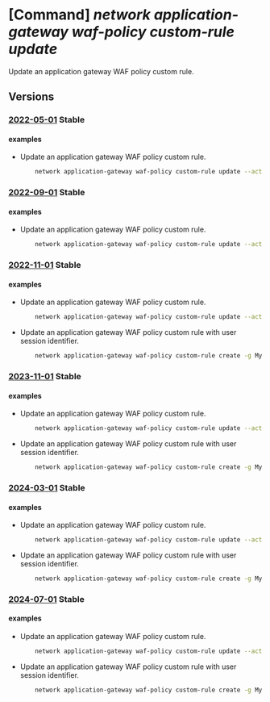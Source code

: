 # [Command] _network application-gateway waf-policy custom-rule update_

Update an application gateway WAF policy custom rule.

## Versions

### [2022-05-01](/Resources/mgmt-plane/L3N1YnNjcmlwdGlvbnMve30vcmVzb3VyY2Vncm91cHMve30vcHJvdmlkZXJzL21pY3Jvc29mdC5uZXR3b3JrL2FwcGxpY2F0aW9uZ2F0ZXdheXdlYmFwcGxpY2F0aW9uZmlyZXdhbGxwb2xpY2llcy97fQ==/2022-05-01.xml) **Stable**

<!-- mgmt-plane /subscriptions/{}/resourcegroups/{}/providers/microsoft.network/applicationgatewaywebapplicationfirewallpolicies/{} 2022-05-01 properties.customRules[] -->

#### examples

- Update an application gateway WAF policy custom rule.
    ```bash
        network application-gateway waf-policy custom-rule update --action Allow --name MyWAFPolicyRule --policy-name MyPolicy --priority 500 --resource-group MyResourceGroup --rule-type MatchRule
    ```

### [2022-09-01](/Resources/mgmt-plane/L3N1YnNjcmlwdGlvbnMve30vcmVzb3VyY2Vncm91cHMve30vcHJvdmlkZXJzL21pY3Jvc29mdC5uZXR3b3JrL2FwcGxpY2F0aW9uZ2F0ZXdheXdlYmFwcGxpY2F0aW9uZmlyZXdhbGxwb2xpY2llcy97fQ==/2022-09-01.xml) **Stable**

<!-- mgmt-plane /subscriptions/{}/resourcegroups/{}/providers/microsoft.network/applicationgatewaywebapplicationfirewallpolicies/{} 2022-09-01 properties.customRules[] -->

#### examples

- Update an application gateway WAF policy custom rule.
    ```bash
        network application-gateway waf-policy custom-rule update --action Allow --name MyWAFPolicyRule --policy-name MyPolicy --priority 500 --resource-group MyResourceGroup --rule-type MatchRule
    ```

### [2022-11-01](/Resources/mgmt-plane/L3N1YnNjcmlwdGlvbnMve30vcmVzb3VyY2Vncm91cHMve30vcHJvdmlkZXJzL21pY3Jvc29mdC5uZXR3b3JrL2FwcGxpY2F0aW9uZ2F0ZXdheXdlYmFwcGxpY2F0aW9uZmlyZXdhbGxwb2xpY2llcy97fQ==/2022-11-01.xml) **Stable**

<!-- mgmt-plane /subscriptions/{}/resourcegroups/{}/providers/microsoft.network/applicationgatewaywebapplicationfirewallpolicies/{} 2022-11-01 properties.customRules[] -->

#### examples

- Update an application gateway WAF policy custom rule.
    ```bash
        network application-gateway waf-policy custom-rule update --action Allow --name MyWAFPolicyRule --policy-name MyPolicy --priority 500 --resource-group MyResourceGroup --rule-type MatchRule
    ```

- Update an application gateway WAF policy custom rule with user session identifier.
    ```bash
        network application-gateway waf-policy custom-rule create -g MyResourceGroup --policy-name MyPolicy -n MyRule --rate-limit-duration OneMin --rate-limit-threshold 10 --group-by-user-session "[{group-by-variables:[{variable-name:ClientAddr}]}]"
    ```

### [2023-11-01](/Resources/mgmt-plane/L3N1YnNjcmlwdGlvbnMve30vcmVzb3VyY2Vncm91cHMve30vcHJvdmlkZXJzL21pY3Jvc29mdC5uZXR3b3JrL2FwcGxpY2F0aW9uZ2F0ZXdheXdlYmFwcGxpY2F0aW9uZmlyZXdhbGxwb2xpY2llcy97fQ==/2023-11-01.xml) **Stable**

<!-- mgmt-plane /subscriptions/{}/resourcegroups/{}/providers/microsoft.network/applicationgatewaywebapplicationfirewallpolicies/{} 2023-11-01 properties.customRules[] -->

#### examples

- Update an application gateway WAF policy custom rule.
    ```bash
        network application-gateway waf-policy custom-rule update --action Allow --name MyWAFPolicyRule --policy-name MyPolicy --priority 500 --resource-group MyResourceGroup --rule-type MatchRule
    ```

- Update an application gateway WAF policy custom rule with user session identifier.
    ```bash
        network application-gateway waf-policy custom-rule create -g MyResourceGroup --policy-name MyPolicy -n MyRule --rate-limit-duration OneMin --rate-limit-threshold 10 --group-by-user-session "[{group-by-variables:[{variable-name:ClientAddr}]}]"
    ```

### [2024-03-01](/Resources/mgmt-plane/L3N1YnNjcmlwdGlvbnMve30vcmVzb3VyY2Vncm91cHMve30vcHJvdmlkZXJzL21pY3Jvc29mdC5uZXR3b3JrL2FwcGxpY2F0aW9uZ2F0ZXdheXdlYmFwcGxpY2F0aW9uZmlyZXdhbGxwb2xpY2llcy97fQ==/2024-03-01.xml) **Stable**

<!-- mgmt-plane /subscriptions/{}/resourcegroups/{}/providers/microsoft.network/applicationgatewaywebapplicationfirewallpolicies/{} 2024-03-01 properties.customRules[] -->

#### examples

- Update an application gateway WAF policy custom rule.
    ```bash
        network application-gateway waf-policy custom-rule update --action Allow --name MyWAFPolicyRule --policy-name MyPolicy --priority 500 --resource-group MyResourceGroup --rule-type MatchRule
    ```

- Update an application gateway WAF policy custom rule with user session identifier.
    ```bash
        network application-gateway waf-policy custom-rule create -g MyResourceGroup --policy-name MyPolicy -n MyRule --rate-limit-duration OneMin --rate-limit-threshold 10 --group-by-user-session "[{group-by-variables:[{variable-name:ClientAddr}]}]"
    ```

### [2024-07-01](/Resources/mgmt-plane/L3N1YnNjcmlwdGlvbnMve30vcmVzb3VyY2Vncm91cHMve30vcHJvdmlkZXJzL21pY3Jvc29mdC5uZXR3b3JrL2FwcGxpY2F0aW9uZ2F0ZXdheXdlYmFwcGxpY2F0aW9uZmlyZXdhbGxwb2xpY2llcy97fQ==/2024-07-01.xml) **Stable**

<!-- mgmt-plane /subscriptions/{}/resourcegroups/{}/providers/microsoft.network/applicationgatewaywebapplicationfirewallpolicies/{} 2024-07-01 properties.customRules[] -->

#### examples

- Update an application gateway WAF policy custom rule.
    ```bash
        network application-gateway waf-policy custom-rule update --action Allow --name MyWAFPolicyRule --policy-name MyPolicy --priority 500 --resource-group MyResourceGroup --rule-type MatchRule
    ```

- Update an application gateway WAF policy custom rule with user session identifier.
    ```bash
        network application-gateway waf-policy custom-rule create -g MyResourceGroup --policy-name MyPolicy -n MyRule --rate-limit-duration OneMin --rate-limit-threshold 10 --group-by-user-session "[{group-by-variables:[{variable-name:ClientAddr}]}]"
    ```
